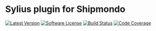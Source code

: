 # Sylius plugin for Shipmondo

[![Latest Version][ico-version]][link-packagist]
[![Software License][ico-license]](LICENSE)
[![Build Status][ico-github-actions]][link-github-actions]
[![Code Coverage][ico-code-coverage]][link-code-coverage]



[ico-version]: https://poser.pugx.org/setono/sylius-shipmondo-plugin/v/stable
[ico-license]: https://poser.pugx.org/setono/sylius-shipmondo-plugin/license
[ico-github-actions]: https://github.com/Setono/SyliusShipmondoPlugin/workflows/build/badge.svg
[ico-code-coverage]: https://codecov.io/gh/Setono/SyliusShipmondoPlugin/branch/master/graph/badge.svg

[link-packagist]: https://packagist.org/packages/setono/sylius-shipmondo-plugin
[link-github-actions]: https://github.com/Setono/SyliusShipmondoPlugin/actions
[link-code-coverage]: https://codecov.io/gh/Setono/SyliusShipmondoPlugin
